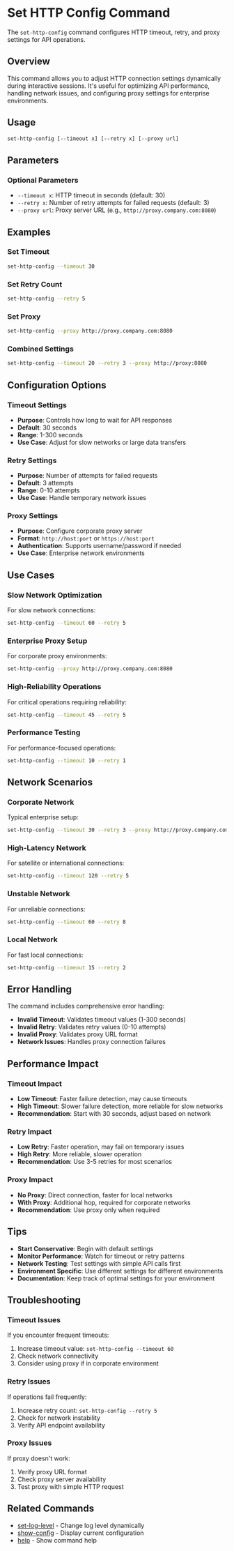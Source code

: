 # Set HTTP Config Command

The `set-http-config` command configures HTTP timeout, retry, and proxy settings for API operations.

## Overview

This command allows you to adjust HTTP connection settings dynamically during interactive sessions. It's useful for optimizing API performance, handling network issues, and configuring proxy settings for enterprise environments.

## Usage

```bash
set-http-config [--timeout x] [--retry x] [--proxy url]
```

## Parameters

### Optional Parameters

- `--timeout x`: HTTP timeout in seconds (default: 30)
- `--retry x`: Number of retry attempts for failed requests (default: 3)
- `--proxy url`: Proxy server URL (e.g., `http://proxy.company.com:8080`)

## Examples

### Set Timeout

```bash
set-http-config --timeout 30
```

### Set Retry Count

```bash
set-http-config --retry 5
```

### Set Proxy

```bash
set-http-config --proxy http://proxy.company.com:8080
```

### Combined Settings

```bash
set-http-config --timeout 20 --retry 3 --proxy http://proxy:8080
```

## Configuration Options

### Timeout Settings
- **Purpose**: Controls how long to wait for API responses
- **Default**: 30 seconds
- **Range**: 1-300 seconds
- **Use Case**: Adjust for slow networks or large data transfers

### Retry Settings
- **Purpose**: Number of attempts for failed requests
- **Default**: 3 attempts
- **Range**: 0-10 attempts
- **Use Case**: Handle temporary network issues

### Proxy Settings
- **Purpose**: Configure corporate proxy server
- **Format**: `http://host:port` or `https://host:port`
- **Authentication**: Supports username/password if needed
- **Use Case**: Enterprise network environments

## Use Cases

### Slow Network Optimization
For slow network connections:
```bash
set-http-config --timeout 60 --retry 5
```

### Enterprise Proxy Setup
For corporate proxy environments:
```bash
set-http-config --proxy http://proxy.company.com:8080
```

### High-Reliability Operations
For critical operations requiring reliability:
```bash
set-http-config --timeout 45 --retry 5
```

### Performance Testing
For performance-focused operations:
```bash
set-http-config --timeout 10 --retry 1
```

## Network Scenarios

### Corporate Network
Typical enterprise setup:
```bash
set-http-config --timeout 30 --retry 3 --proxy http://proxy.company.com:8080
```

### High-Latency Network
For satellite or international connections:
```bash
set-http-config --timeout 120 --retry 5
```

### Unstable Network
For unreliable connections:
```bash
set-http-config --timeout 60 --retry 8
```

### Local Network
For fast local connections:
```bash
set-http-config --timeout 15 --retry 2
```

## Error Handling

The command includes comprehensive error handling:

- **Invalid Timeout**: Validates timeout values (1-300 seconds)
- **Invalid Retry**: Validates retry values (0-10 attempts)
- **Invalid Proxy**: Validates proxy URL format
- **Network Issues**: Handles proxy connection failures

## Performance Impact

### Timeout Impact
- **Low Timeout**: Faster failure detection, may cause timeouts
- **High Timeout**: Slower failure detection, more reliable for slow networks
- **Recommendation**: Start with 30 seconds, adjust based on network

### Retry Impact
- **Low Retry**: Faster operation, may fail on temporary issues
- **High Retry**: More reliable, slower operation
- **Recommendation**: Use 3-5 retries for most scenarios

### Proxy Impact
- **No Proxy**: Direct connection, faster for local networks
- **With Proxy**: Additional hop, required for corporate networks
- **Recommendation**: Use proxy only when required

## Tips

- **Start Conservative**: Begin with default settings
- **Monitor Performance**: Watch for timeout or retry patterns
- **Network Testing**: Test settings with simple API calls first
- **Environment Specific**: Use different settings for different environments
- **Documentation**: Keep track of optimal settings for your environment

## Troubleshooting

### Timeout Issues
If you encounter frequent timeouts:
1. Increase timeout value: `set-http-config --timeout 60`
2. Check network connectivity
3. Consider using proxy if in corporate environment

### Retry Issues
If operations fail frequently:
1. Increase retry count: `set-http-config --retry 5`
2. Check for network instability
3. Verify API endpoint availability

### Proxy Issues
If proxy doesn't work:
1. Verify proxy URL format
2. Check proxy server availability
3. Test proxy with simple HTTP request

## Related Commands

- [set-log-level](set-log-level.md) - Change log level dynamically
- [show-config](show-config.md) - Display current configuration
- [help](help.md) - Show command help 